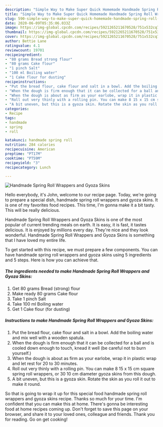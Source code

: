```yaml
---
description: "Simple Way to Make Super Quick Homemade Handmade Spring Roll Wrappers and Gyoza Skins"
title: "Simple Way to Make Super Quick Homemade Handmade Spring Roll Wrappers and Gyoza Skins"
slug: 590-simple-way-to-make-super-quick-homemade-handmade-spring-roll-wrappers-and-gyoza-skins
date: 2020-06-09T05:35:06.033Z
image: https://img-global.cpcdn.com/recipes/5921265211670528/751x532cq70/handmade-spring-roll-wrappers-and-gyoza-skins-recipe-main-photo.jpg
thumbnail: https://img-global.cpcdn.com/recipes/5921265211670528/751x532cq70/handmade-spring-roll-wrappers-and-gyoza-skins-recipe-main-photo.jpg
cover: https://img-global.cpcdn.com/recipes/5921265211670528/751x532cq70/handmade-spring-roll-wrappers-and-gyoza-skins-recipe-main-photo.jpg
author: Bettie Lane
ratingvalue: 4.1
reviewcount: 19701
recipeingredient:
- "80 grams Bread strong flour"
- "80 grams Cake flour"
- "1 pinch Salt"
- "100 ml Boiling water"
- "1 Cake flour for dusting"
recipeinstructions:
- "Put the bread flour, cake flour and salt in a bowl. Add the boiling water and mix well with a wooden spatula."
- "When the dough is firm enough that it can be collected for a ball and is cooled down enough to touch, knead it well (be careful not to burn yourself.)"
- "When the dough is about as firm as your earlobe, wrap it in plastic wrap and let rest for 20 to 30 minutes."
- "Roll out very thinly with a rolling pin. You can make 8 15 x 15 cm square spring roll wrappers, or 30 10 cm diameter gyoza skins from this dough."
- "A bit uneven, but this is a gyoza skin. Rotate the skin as you roll it out to make it round."
categories:
- Recipe
tags:
- handmade
- spring
- roll

katakunci: handmade spring roll 
nutrition: 284 calories
recipecuisine: American
preptime: "PT17M"
cooktime: "PT59M"
recipeyield: "3"
recipecategory: Lunch

---
```



![Handmade Spring Roll Wrappers and Gyoza Skins](https://img-global.cpcdn.com/recipes/5921265211670528/751x532cq70/handmade-spring-roll-wrappers-and-gyoza-skins-recipe-main-photo.jpg)

Hello everybody, it's John, welcome to our recipe page. Today, we're going to prepare a special dish, handmade spring roll wrappers and gyoza skins. It is one of my favorites food recipes. This time, I'm gonna make it a bit tasty. This will be really delicious.



Handmade Spring Roll Wrappers and Gyoza Skins is one of the most popular of current trending meals on earth. It is easy, it is fast, it tastes delicious. It is enjoyed by millions every day. They're nice and they look wonderful. Handmade Spring Roll Wrappers and Gyoza Skins is something that I have loved my entire life.


To get started with this recipe, we must prepare a few components. You can have handmade spring roll wrappers and gyoza skins using 5 ingredients and 5 steps. Here is how you can achieve that.

<!--inarticleads1-->

##### The ingredients needed to make Handmade Spring Roll Wrappers and Gyoza Skins:

1. Get 80 grams Bread (strong) flour
1. Make ready 80 grams Cake flour
1. Take 1 pinch Salt
1. Take 100 ml Boiling water
1. Get 1 Cake flour (for dusting)




<!--inarticleads2-->

##### Instructions to make Handmade Spring Roll Wrappers and Gyoza Skins:

1. Put the bread flour, cake flour and salt in a bowl. Add the boiling water and mix well with a wooden spatula.
1. When the dough is firm enough that it can be collected for a ball and is cooled down enough to touch, knead it well (be careful not to burn yourself.)
1. When the dough is about as firm as your earlobe, wrap it in plastic wrap and let rest for 20 to 30 minutes.
1. Roll out very thinly with a rolling pin. You can make 8 15 x 15 cm square spring roll wrappers, or 30 10 cm diameter gyoza skins from this dough.
1. A bit uneven, but this is a gyoza skin. Rotate the skin as you roll it out to make it round.




So that is going to wrap it up for this special food handmade spring roll wrappers and gyoza skins recipe. Thanks so much for your time. I'm confident that you can make this at home. There's gonna be interesting food at home recipes coming up. Don't forget to save this page on your browser, and share it to your loved ones, colleague and friends. Thank you for reading. Go on get cooking!
